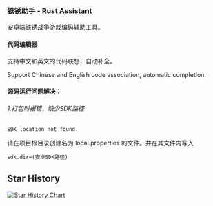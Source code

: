 ### 铁锈助手 - Rust Assistant
安卓端铁锈战争游戏编码辅助工具。

#### 代码编辑器

支持中文和英文的代码联想，自动补全。

Support Chinese and English code association, automatic completion.

#### 源码运行问题解决：

###### 1.打包时报错，缺少SDK路径

```
SDK location not found.
```

请在项目根目录创建名为 local.properties 的文件。并在其文件内写入

```
sdk.dir=(安卓SDK路径)
```

## Star History

[![Star History Chart](https://api.star-history.com/svg?repos=Cold-Mint/RustAssistant&type=Date)](https://star-history.com/#Cold-Mint/RustAssistant&Date)
